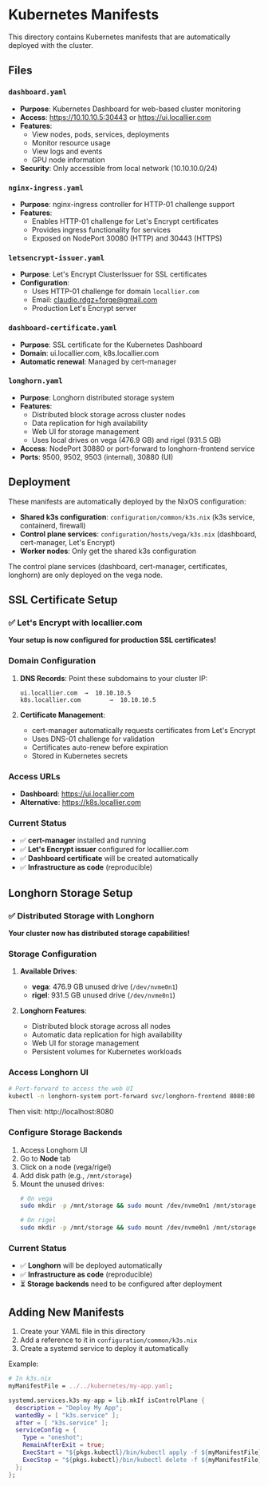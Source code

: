 # Kubernetes Manifests

This directory contains Kubernetes manifests that are automatically deployed with the cluster.

## Files

### `dashboard.yaml`
- **Purpose**: Kubernetes Dashboard for web-based cluster monitoring
- **Access**: https://10.10.10.5:30443 or https://ui.locallier.com
- **Features**: 
  - View nodes, pods, services, deployments
  - Monitor resource usage
  - View logs and events
  - GPU node information
- **Security**: Only accessible from local network (10.10.10.0/24)

### `nginx-ingress.yaml`
- **Purpose**: nginx-ingress controller for HTTP-01 challenge support
- **Features**:
  - Enables HTTP-01 challenge for Let's Encrypt certificates
  - Provides ingress functionality for services
  - Exposed on NodePort 30080 (HTTP) and 30443 (HTTPS)

### `letsencrypt-issuer.yaml`
- **Purpose**: Let's Encrypt ClusterIssuer for SSL certificates
- **Configuration**:
  - Uses HTTP-01 challenge for domain `locallier.com`
  - Email: claudio.rdgz+forge@gmail.com
  - Production Let's Encrypt server

### `dashboard-certificate.yaml`
- **Purpose**: SSL certificate for the Kubernetes Dashboard
- **Domain**: ui.locallier.com, k8s.locallier.com
- **Automatic renewal**: Managed by cert-manager

### `longhorn.yaml`
- **Purpose**: Longhorn distributed storage system
- **Features**:
  - Distributed block storage across cluster nodes
  - Data replication for high availability
  - Web UI for storage management
  - Uses local drives on vega (476.9 GB) and rigel (931.5 GB)
- **Access**: NodePort 30880 or port-forward to longhorn-frontend service
- **Ports**: 9500, 9502, 9503 (internal), 30880 (UI)

## Deployment

These manifests are automatically deployed by the NixOS configuration:

- **Shared k3s configuration**: `configuration/common/k3s.nix` (k3s service, containerd, firewall)
- **Control plane services**: `configuration/hosts/vega/k3s.nix` (dashboard, cert-manager, Let's Encrypt)
- **Worker nodes**: Only get the shared k3s configuration

The control plane services (dashboard, cert-manager, certificates, longhorn) are only deployed on the vega node.

## SSL Certificate Setup

### ✅ Let's Encrypt with locallier.com

**Your setup is now configured for production SSL certificates!**

### Domain Configuration
1. **DNS Records**: Point these subdomains to your cluster IP:
   ```
   ui.locallier.com  →  10.10.10.5
   k8s.locallier.com        →  10.10.10.5
   ```

2. **Certificate Management**:
   - cert-manager automatically requests certificates from Let's Encrypt
   - Uses DNS-01 challenge for validation
   - Certificates auto-renew before expiration
   - Stored in Kubernetes secrets

### Access URLs
- **Dashboard**: https://ui.locallier.com
- **Alternative**: https://k8s.locallier.com

### Current Status
- ✅ **cert-manager** installed and running
- ✅ **Let's Encrypt issuer** configured for locallier.com
- ✅ **Dashboard certificate** will be created automatically
- ✅ **Infrastructure as code** (reproducible)

## Longhorn Storage Setup

### ✅ Distributed Storage with Longhorn

**Your cluster now has distributed storage capabilities!**

### Storage Configuration
1. **Available Drives**:
   - **vega**: 476.9 GB unused drive (`/dev/nvme0n1`)
   - **rigel**: 931.5 GB unused drive (`/dev/nvme0n1`)

2. **Longhorn Features**:
   - Distributed block storage across all nodes
   - Automatic data replication for high availability
   - Web UI for storage management
   - Persistent volumes for Kubernetes workloads

### Access Longhorn UI
```bash
# Port-forward to access the web UI
kubectl -n longhorn-system port-forward svc/longhorn-frontend 8080:80
```
Then visit: http://localhost:8080

### Configure Storage Backends
1. Access Longhorn UI
2. Go to **Node** tab
3. Click on a node (vega/rigel)
4. Add disk path (e.g., `/mnt/storage`)
5. Mount the unused drives:
   ```bash
   # On vega
   sudo mkdir -p /mnt/storage && sudo mount /dev/nvme0n1 /mnt/storage
   
   # On rigel  
   sudo mkdir -p /mnt/storage && sudo mount /dev/nvme0n1 /mnt/storage
   ```

### Current Status
- ✅ **Longhorn** will be deployed automatically
- ✅ **Infrastructure as code** (reproducible)
- ⏳ **Storage backends** need to be configured after deployment

## Adding New Manifests

1. Create your YAML file in this directory
2. Add a reference to it in `configuration/common/k3s.nix`
3. Create a systemd service to deploy it automatically

Example:
```nix
# In k3s.nix
myManifestFile = ../../kubernetes/my-app.yaml;

systemd.services.k3s-my-app = lib.mkIf isControlPlane {
  description = "Deploy My App";
  wantedBy = [ "k3s.service" ];
  after = [ "k3s.service" ];
  serviceConfig = {
    Type = "oneshot";
    RemainAfterExit = true;
    ExecStart = "${pkgs.kubectl}/bin/kubectl apply -f ${myManifestFile}";
    ExecStop = "${pkgs.kubectl}/bin/kubectl delete -f ${myManifestFile} --ignore-not-found=true";
  };
};
``` 